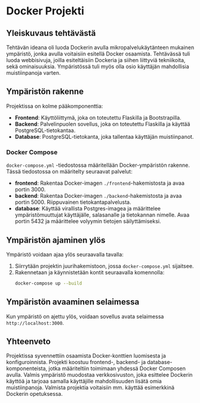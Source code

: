 # Docker Projekti

## Yleiskuvaus tehtävästä
Tehtävän ideana oli luoda Dockerin avulla mikropalvelukäytänteen mukainen ympäristö, jonka avulla voitaisiin esitellä Docker osaamista. Tehtävässä tuli luoda webbisivuja, joilla esiteltäisiin Dockeria ja siihen liittyviä tekniikoita, sekä ominaisuuksia. Ympäristössä tuli myös olla osio käyttäjän mahdollisia muistiinpanoja varten.

## Ympäristön rakenne
Projektissa on kolme pääkomponenttia:
- **Frontend**: Käyttöliittymä, joka on toteutettu Flaskilla ja Bootstrapilla.
- **Backend**: Palvelinpuolen sovellus, joka on toteutettu Flaskilla ja käyttää PostgreSQL-tietokantaa.
- **Database**: PostgreSQL-tietokanta, joka tallentaa käyttäjän muistiinpanot.

### Docker Compose
`docker-compose.yml` -tiedostossa määritellään Docker-ympäristön rakenne. Tässä tiedostossa on määritelty seuraavat palvelut:
- **frontend**: Rakentaa Docker-imagen `./frontend`-hakemistosta ja avaa portin 3000.
- **backend**: Rakentaa Docker-imagen `./backend`-hakemistosta ja avaa portin 5000. Riippuvainen tietokantapalvelusta.
- **database**: Käyttää virallista Postgres-imagea ja määrittelee ympäristömuuttujat käyttäjälle, salasanalle ja tietokannan nimelle. Avaa portin 5432 ja määrittelee volyymin tietojen säilyttämiseksi.

## Ympäristön ajaminen ylös
Ympäristö voidaan ajaa ylös seuraavalla tavalla:

1. Siirrytään projektin juurihakemistoon, jossa `docker-compose.yml` sijaitsee.
2. Rakennetaan ja käynnistetään kontit seuraavalla komennolla:
    ```sh
    docker-compose up --build
    ```

## Ympäristön avaaminen selaimessa
Kun ympäristö on ajettu ylös, voidaan sovellus avata selaimessa `http://localhost:3000`.

## Yhteenveto
Projektissa syvennettiin osaamista Docker-konttien luomisesta ja konfiguroinnista. Projekti koostuu frontend-, backend- ja database-komponenteista, jotka määriteltiin toimimaan yhdessä Docker Composen avulla. Valmis ympäristö muodostaa verkkosivuston, joka esittelee Dockerin käyttöä ja tarjoaa samalla käyttäjille mahdollisuuden lisätä omia muistiinpanoja. Valmista projektia voitaisiin mm. käyttää esimerkkinä Dockerin opetuksessa.